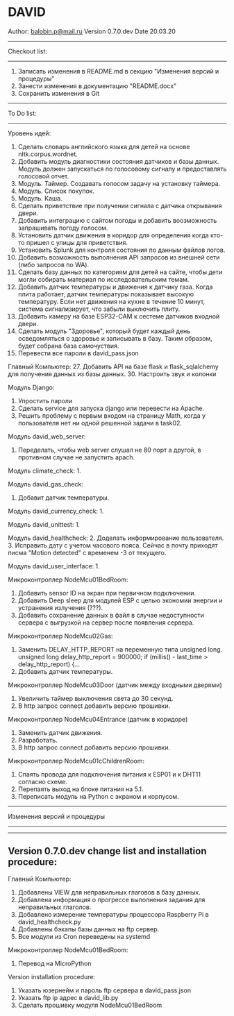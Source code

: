 # DAVID

Author: balobin.p@mail.ru
Version 0.7.0.dev
Date 20.03.20

************************************************************************************************************************
Checkout list:
************************************************************************************************************************

1. Записать изменения в README.md в секцию "Изменения версий и процедуры"
2. Занести изменения в документацию "README.docx"
3. Сохранить изменения в Git

************************************************************************************************************************
To Do list:
************************************************************************************************************************

Уровень идей:
1. Сделать словарь английского языка для детей на основе nltk.corpus.wordnet.
2. Добавить модуль диагностики состояния датчиков и базы данных. Модуль должен запускаться по голосовому сигналу и предоставлять голосовой отчет.
3. Модуль. Таймер. Создавать голосом задачу на установку таймера.
4. Модуль. Список покупок.
5. Модуль. Каша.
10. Сделать приветствие при получении сигнала с датчика открывания двери.
13. Добавить интеграцию с сайтом погоды и добавить воозможность запрашивать погоду голосом.
14. Установить датчик движения в коридор для определения когда кто-то пришел с улицы для приветствия.
18. Установить Splunk для контроля состояния по данным файлов логов.
23. Добавить возможность выполнения API запросов из внешней сети (либо запросов по WA).
25. Сделать базу данных по категориям для детей на сайте, чтобы дети могли собирать материал по исследовательским темам.
26. Добавить датчик температуры и движения к датчику газа. Когда плита работает, датчик температуры показывает высокую температуру. Если нет движения на кухне в течение 10 минут, система сигнализирует, что забыли выключить плиту.
27. Добавить камеру на базе ESP32-CAM к сестеме датчиков входной двери.
28. Сделать модуль "Здоровье", который будет каждый день осведомляться о здоровье и записывать в базу. Таким образом, будет собрана база самочуствия.
29. Перевести все пароли в david_pass.json

Главный Компьютер:
27. Добавить API на базе flask и flask_sqlalchemy для получения данных из базы данных.
30. Настроить звук и колонки

Модуль Django:
1. Упростить пароли
2. Сделать service для запуска django или перевести на Apache.
4. Решить проблему с первым входом на страницу Math, когда у пользователя нет ни одной решенной задачи в task02.

Модуль david_web_server:
1. Переделать, чтобы web server слушал не 80 порт а другой, в противном случае не запустить apach.

Модуль climate_check:
1. 

Модуль david_gas_check:
1. Добавит датчик температуры.

Модуль david_currency_check:
1. 

Модуль david_unittest:
1. 

Модуль david_healthcheck:
2. Доделать информирование пользователя.
3. Исправить дату с учетом часового пояса. Сейчас в почту приходят писма "Motion detected" с временем -3 от текущего.

Модуль david_user_interface:
1. 

Микроконтроллер NodeMcu01BedRoom:
1. Добавить sensor ID на экран при первичном подключении.
2. Добавить Deep sleep для модулей ESP с целью экономии энергии и устранения излучения (???).
3. Добавить сохранение данных в файл в случае недоступности сервера с выгрузкой на сервер после появления сервера.

Микроконтроллер NodeMcu02Gas:
1. Заменить DELAY_HTTP_REPORT на переменную типа unsigned long.
unsigned long delay_http_report = 900000;
if (millis() - last_time > delay_http_report) {...
2. Добавить датчик температуры.

Микроконтроллер NodeMcu03Door (датчик между входными дверями)
1. Увеличить таймер выключения света до 30 секунд.
3. В http запрос connect добавить версию прошивки.

Микроконтроллер NodeMcu04Entrance (датчик в коридоре)
1. Заменить датчик движения.
2. Разработать.
3. В http запрос connect добавить версию прошивки.

Микроконтроллер NodeMcu01cChildrenRoom:
1. Спаять провода для подключения питания к ESP01 и к DHT11 согласно схеме.
2. Перепаять выход на блоке питания на 5.1.
3. Переписать модуль на Python с экраном и корпусом.

************************************************************************************************************************
Изменения версий и процедуры
************************************************************************************************************************

------------------------------------
Version 0.7.0.dev change list and installation procedure:
------------------------------------

Главный Компьютер:
1. Добавлены VIEW для неправильных глаговов в базу данных.
2. Добавлена информация о прогрессе выполнения задания для неправильных глаголов.
3. Добавлено измерение температуры процессора Raspberry Pi в david_healthcheck.py
4. Добавлены бэкапы базы данных на ftp сервер.
5. Все модули из Cron переведены на systemd

Микроконтроллер NodeMcu01BedRoom:
1. Перевод на MicroPython

Version installation procedure:
1. Указать юзернейм и пароль ftp сервера в david_pass.json
2. Указать ftp ip адрес в david_lib.py
3. Сделать прошивку модуля NodeMcu01BedRoom